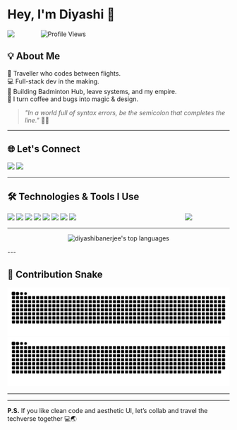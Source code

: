 # Hey, I'm Diyashi 👋

<img src="https://media3.giphy.com/media/v1.Y2lkPTc5MGI3NjExcTJpeWpzNzFram14b3RpdmpmYmFsdGFtZDY5ZzQzeDdjYnRudHljbSZlcD12MV9pbnRlcm5hbF9naWZfYnlfaWQmY3Q9cw/X8WXNdX1neJXhwJc4W/giphy.webp" width="15%" align="left">

![Profile Views](https://komarev.com/ghpvc/?username=dev-diyashi&color=brightgreen)

## 💡 About Me
🧳 Traveller who codes between flights.  
💻 Full-stack dev in the making.  
🚀 Building Badminton Hub, leave systems, and my empire.  
🎨 I turn coffee and bugs into magic & design.

> _"In a world full of syntax errors, be the semicolon that completes the line."_ 🧠🔥

---

## 🌐 Let's Connect
<p align="left">
  <a href="https://in.linkedin.com/in/diyashi-banerjee-963380288"><img src="https://img.shields.io/badge/-LinkedIn-0077B5?style=for-the-badge&logo=LinkedIn&logoColor=white" /></a>
  <a href="mailto:diyashiibanerjee@email@gmail.com"><img src="https://img.shields.io/badge/-Email-D14836?style=for-the-badge&logo=Gmail&logoColor=white" /></a>
</p>

---

## 🛠️ Technologies & Tools I Use
<img src="https://media0.giphy.com/media/v1.Y2lkPTc5MGI3NjExMmt4bTdybDM4d25pY2s1OXE2M2c0ZTQzN2J3ajJ1MTR1bDV3Y2RoaiZlcD12MV9pbnRlcm5hbF9naWZfYnlfaWQmY3Q9cw/kH1DBkPNyZPOk0BxrM/giphy.webp" width="20%" align="right">

<p>
  <img src="https://img.shields.io/badge/-HTML5-E34F26?style=for-the-badge&logo=html5&logoColor=white" />
  <img src="https://img.shields.io/badge/-CSS3-1572B6?style=for-the-badge&logo=css3&logoColor=white" />
  <img src="https://img.shields.io/badge/-JavaScript-F7DF1E?style=for-the-badge&logo=javascript&logoColor=black" />
  <img src="https://img.shields.io/badge/-Python-3776AB?style=for-the-badge&logo=python&logoColor=white" />
  <img src="https://img.shields.io/badge/-MySQL-4479A1?style=for-the-badge&logo=mysql&logoColor=white" />
  <img src="https://img.shields.io/badge/-Git-F05032?style=for-the-badge&logo=git&logoColor=white" />
  <img src="https://img.shields.io/badge/-vb.net-F7DF1E?style=for-the-badge&logo=vb.nett&logoColor=black" />
  <img src="https://img.shields.io/badge/-VSCode-007ACC?style=for-the-badge&logo=visual-studio-code&logoColor=white" />
</p>

---
<p align="center">
  <img
    src="https://github-readme-stats.vercel.app/api/top-langs?username=diyashibanerjee&layout=compact&theme=tokyonight&langs_count=6&"
    alt="diyashibanerjee's top languages"
  />
</p>
---

## 🐍 Contribution Snake
![GitHub Snake Light](https://raw.githubusercontent.com/Platane/snk/output/github-contribution-grid-snake.svg#gh-light-mode-only)
![GitHub Snake Dark](https://raw.githubusercontent.com/Platane/snk/output/github-contribution-grid-snake-dark.svg#gh-dark-mode-only)

---

---

**P.S.** If you like clean code and aesthetic UI, let’s collab and travel the techverse together 💻🌏
